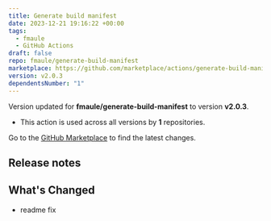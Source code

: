 ```yaml
---
title: Generate build manifest
date: 2023-12-21 19:16:22 +00:00
tags:
  - fmaule
  - GitHub Actions
draft: false
repo: fmaule/generate-build-manifest
marketplace: https://github.com/marketplace/actions/generate-build-manifest
version: v2.0.3
dependentsNumber: "1"
---
```



Version updated for **fmaule/generate-build-manifest** to version **v2.0.3**.
- This action is used across all versions by **1** repositories.

Go to the [GitHub Marketplace](https://github.com/marketplace/actions/generate-build-manifest) to find the latest changes.

## Release notes

## What's Changed
* readme fix

